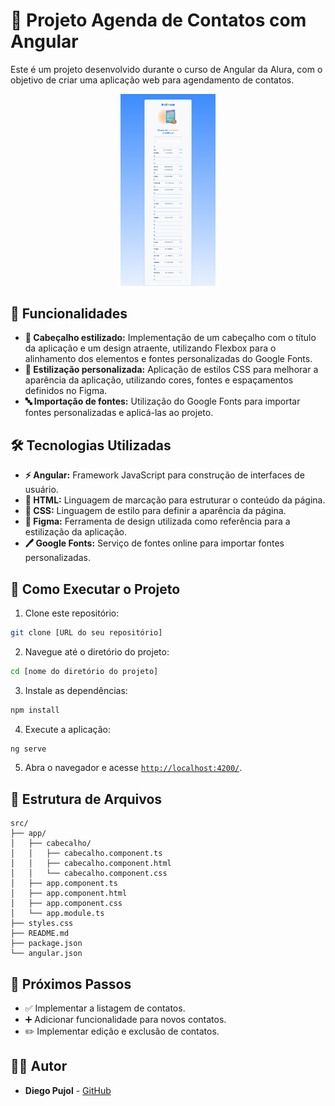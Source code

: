# 📒 Projeto Agenda de Contatos com Angular

Este é um projeto desenvolvido durante o curso de Angular da Alura, com o objetivo de criar uma aplicação web para agendamento de contatos.

<p align="center">
  <img src="ScreenShot.png" alt="Preview do Projeto" width=30%>
</p>


## 🌟 Funcionalidades

- **🎨 Cabeçalho estilizado:** Implementação de um cabeçalho com o título da aplicação e um design atraente, utilizando Flexbox para o alinhamento dos elementos e fontes personalizadas do Google Fonts.
- **💅 Estilização personalizada:** Aplicação de estilos CSS para melhorar a aparência da aplicação, utilizando cores, fontes e espaçamentos definidos no Figma.
- **🔤 Importação de fontes:** Utilização do Google Fonts para importar fontes personalizadas e aplicá-las ao projeto.

## 🛠️ Tecnologias Utilizadas

- **⚡ Angular:** Framework JavaScript para construção de interfaces de usuário.
- **📄 HTML:** Linguagem de marcação para estruturar o conteúdo da página.
- **🎨 CSS:** Linguagem de estilo para definir a aparência da página.
- **🎯 Figma:** Ferramenta de design utilizada como referência para a estilização da aplicação.
- **🖊️ Google Fonts:** Serviço de fontes online para importar fontes personalizadas.

## 🚀 Como Executar o Projeto

1. Clone este repositório:

```bash
git clone [URL do seu repositório]
```

2. Navegue até o diretório do projeto:

```bash
cd [nome do diretório do projeto]
```

3. Instale as dependências:

```bash
npm install
```

4. Execute a aplicação:

```bash
ng serve
```

5. Abra o navegador e acesse [`http://localhost:4200/`](http://localhost:4200/).

## 📂 Estrutura de Arquivos

```
src/
├── app/
│   ├── cabecalho/
│   │   ├── cabecalho.component.ts
│   │   ├── cabecalho.component.html
│   │   └── cabecalho.component.css
│   ├── app.component.ts
│   ├── app.component.html
│   ├── app.component.css
│   └── app.module.ts
├── styles.css
├── README.md
├── package.json
└── angular.json
```

## 📌 Próximos Passos

- ✅ Implementar a listagem de contatos.
- ➕ Adicionar funcionalidade para novos contatos.
- ✏️ Implementar edição e exclusão de contatos.

## 👨‍💻 Autor

- **Diego Pujol** - [GitHub](https://github.com/ThePujol/)